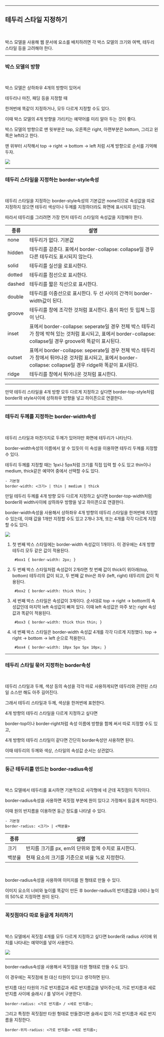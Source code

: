 ***
## 테두리 스타일 지정하기
<br>

박스 모델을 사용해 웹 문서에 요소를 배치하려면 각 박스 모델의 크기와 여백, 테두리 스타일 등을 고려해야 한다.

***

### 박스 모델의 방향 

<br>

박스 모델은 상하좌우 4개의 방향이 있어서 

테두리나 마진, 패딩 등을 지정할 때 

한꺼번에 똑같이 지정하거나, 모두 다르게 지정할 수도 있다.

이때 박스 모델의 4개 방향을 가리키는 예약어를 미리 알아 두는 것이 좋다.

박스 모델의 방향으로 맨 윗부분은 top, 오른쪽은 right, 아랜부분은 bottom, 그리고 왼쪽은 left라고 한다.

맨 위부터 시작해서 top -> right -> bottom -> left 처럼 시계 방향으로 순서를 기억해 두자.

<img src="./img/css11.png">

***

### 테두리 스타일을 지정하는 border-style속성

<br>

테두리 스타일을 지정하는 border-style속성의 기본값은 none이므로 속성값을 따로 지정하지 않으면 테두리 색상이나 
두께를 지정하더라도 화면에 표시되지 않는다.

따라서 테두리를 그리려면 가장 먼저 테두리 스타일의 속성값을 지정해야 한다.

|종류|설명|
|----|----|
|none|테두리가 없다. 기본값|
|hidden|테두리를 감춘다. 표에서 border-collapse: collapse일 경우 다른 테두리도 표시되지 않는다.|
|solid|테두리를 실선을 로표시한다.|
|dotted|테두리를 점선으로 표시한다.|
|dashed|테두리를 짧은 직선으로 표시한다.|
|double|테두리를 이중선으로 표시한다. 두 선 사이의 간격이 border-width값이 된다.|
|groove|테두리를 창에 조각한 것처럼 표시한다. 홈이 파인 듯 입체 느낌이 난다.|
|inset|표에서 border-collapse: seperate일 경우 전체 박스 테두리가 창에 박혀 있는 것처럼 표시되고, 표에서 border-collapse: collapse일 경우 groove와 똑같이 표시된다.|
|outset|표에서 border-collapse: seperate일 경우 전체 박스 테두리가 창에서 튀어나온 것처럼 표시되고, 표에서 border-collapse: collapse일 경우 ridge와 똑같이 표시된다.|
|ridge|테두리를 창에서 튀어나온 것처럼 표시한다.|
***

만약 테두리 스타일을 4개 방향 모두 다르게 지정하고 싶다면 border-top-style처럼 border와 style사이에 상하좌우 방향을 넣고 하이픈으로 연결한다.

***

### 테두리 두께를 지정하는 border-width속성

<br>

테두리 스타일과 마찬가지로 두께가 있어야만 화면에 테두리가 나타난다.

border-width속성의 이름에서 알 수 있듯이 이 속성을 이용하면 테두리 두께를 지정할 수 있다.

테두리 두께를 지정할 때는 1px나 5px처럼 크기를 직접 입력 할 수도 있고 thin이나 medium, thick같은 예약어 중에서 선택할 수도 있다.

    - 기본형
    border-width: <크기> | thin | medium | thick

만일 테두리 두께를 4개 방향 모두 다르게 지정하고 싶다면 border-top-width처럼 border와 width사이에 상하좌우 방향을 넣고 하이픈으로 연결한다.

border-width속성을 사용해서 상하좌우 4개 방향의 테두리 스타일을 한꺼번에 지정할 수 있는데, 이때 값을 1개만 지정할 수도 있고 2개나 3개, 또는 4개를 각각 다르게 지정할 수도 있다.


<img src="./img/css12.png">


1) 첫 번째 박스 스타일에는 border-width 속성값이 1개이다. 이 경우에는 4개 방향 테두리 모두 같은 값이 적용된다.

        #box1 { border-width: 2px; }

2) 두 번째 박스 스타일처럼 속성값이 2개라면 첫 번째 값이 thick이 위아래(top, bottom) 테두리의 값이 되고, 두 번째 값 thin은 좌우 (left, right) 테두리의 값이 적용된다.

        #box2 { border-width: thick thin; }

3) 세 번째 박스 스타일은 속성값이 3개이다. 순서대로 top -> right -> bottom의 속성값인데 마지막 left 속성값이 빠져 있다. 이때 left 속성값은 마주 보는 right 속성값과 똑같이 적용된다.

        #box3 { border-width: thick thin thin; }

4) 네 번째 박스 스타일은 border-width 속성값 4개를 각각 다르게 지정했다. top -> right -> bottom -> left 순으로 적용한다.

        #box4 { border-width: 10px 5px 5px 10px; }


***

### 테두리 스타일 묶어 지정하는 border속성

<br>

테두리 스타일과 두께, 색상 등의 속성을 각각 따로 사용하게되면 테두리와 관련된 스타일 소스만 해도 아주 길어진다.

그래서 테두리 스타일과 두께, 색상을 한꺼번에 표현한다.

4개 방향의 테두리 스타일을 다르게 지정하고 싶다면 

border-top이나 border-right처럼 속성 이름에 방향을 함께 써서 따로 지정할 수도 있고, 

4개 방향의 테두리 스타일이 같다면 간단히 border속성만 사용하면 된다.

이때 테두리의 두께와 색상, 스타일의 속성값 순서는 상관없다.

***

### 둥근 테두리를 만드는 border-radius속성

<br>

박스 모델에서 테두리를 표시하면 기본적으로 사각형에 네 군데 꼭짓점이 직각이다.

border-radius속성을 사용하면 꼭짓점 부분에 원이 있다고 가정해서 둥글게 처리한다.

이때 원의 반지름을 이용하면 둥근 정도를 나타낼 수 있다.

    - 기본형
    border-radius: <크기> | <백분율>

|종류|설명|
|----|----|
|크기|반지름 크기를 px, em의 단위와 함께 수치로 표시한다.|
|백분율|현재 요소의 크기를 기준으로 비율 %로 지정한다.|

<br>

border-radius속성을 사용하여 이미지를 원 형태로 만들 수 있다.

이미지 요소의 너비와 높이를 똑같이 만든 후 border-radius의 반지름값을 너비나 높이의 50%로 지정하면 원이 된다.

***

### 꼭짓점마다 따로 둥글게 처리하기

<br>

박스 모델에서 꼭짓점 4개를 모두 다르게 지정하고 싶다면 border와 radius 사이에 위치를 나타내는 예약어를 넣어 사용한다.

<img src="./img/css14.png">


***

border-radius속성을 사용해서 꼭짓점을 타원 형태로 만들 수도 있다.

이 경우에는 꼭짓점에 원 대신 타원이 있다고 생각하면 된다.

반지름 대신 타원의 가로 반지름값과 세로 반지름값을 넣어주는데, 가로 반지름과 세로 반지름 사이에 슬래시 / 를 넣어서 구분한다.

    border-radius: <가로 반지름> / <세로 반지름>;

그리고 특정한 꼭짓점만 타원 형태로 만들겠다면 슬래시 없이 가로 반지름과 세로 반지름을 지정한다.

    border-위치-radius: <가로 반지름> <세로 반지름>;

